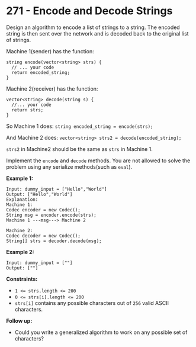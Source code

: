 # 271 - Encode and Decode Strings
Design an algorithm to encode a list of strings to a string. The encoded string is then sent over the network and is decoded back to the original list of strings.

Machine 1(sender) has the function:
```
string encode(vector<string> strs) {
  // ... your code
  return encoded_string;
}
```

Machine 2(receiver) has the function:
```
vector<string> decode(string s) {
  //... your code
  return strs;
}
```

So Machine 1 does: `string encoded_string = encode(strs);`

And Machine 2 does: `vector<string> strs2 = decode(encoded_string);`

`strs2` in Machine2 should be the same as `strs` in Machine 1.

Implement the `encode` and `decode` methods. You are not allowed to solve the problem using any serialize methods(such as `eval`).

**Example 1:**
```
Input: dummy_input = ["Hello","World"]
Output: ["Hello","World"]
Explanation:
Machine 1:
Codec encoder = new Codec();
String msg = encoder.encode(strs);
Machine 1 ---msg---> Machine 2

Machine 2:
Codec decoder = new Codec();
String[] strs = decoder.decode(msg);
```

**Example 2:**
```
Input: dummy_input = [""]
Output: [""]
```

**Constraints:**
- `1 <= strs.length <= 200`
- `0 <= strs[i].length <= 200`
- `strs[i]` contains any possible characters out of `256` valid ASCII characters.

**Follow up:**
- Could you write a generalized algorithm to work on any possible set of characters?
